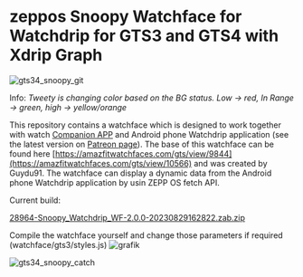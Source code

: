  # zeppos Snoopy Watchface for Watchdrip for GTS3 and GTS4 with Xdrip Graph

![gts34_snoopy_git](https://github.com/sedy89/zeppos_watchdrip_gts3_wf/assets/65983953/bf53d8a5-fbf4-40b7-9a14-b2606a3e02b1)

Info: *Tweety is changing color based on the BG status. Low -> red, In Range -> green, high -> yellow/orange*

This repository contains a watchface which is designed to work together with watch <a href="https://github.com/bigdigital/zeppos_watchdrip_app">Companion APP</a>  and Android phone Watchdrip application (see the latest version on <a href="https://www.patreon.com/xdrip_miband">Patreon page</a>). The base of this watchface can be found here [https://amazfitwatchfaces.com/gts/view/9844](https://amazfitwatchfaces.com/gts/view/10566) and was created by Guydu91.
The watchface can display a dynamic data from the Android phone Watchdrip application by usin ZEPP OS fetch API.

Current build:

[28964-Snoopy_Watchdrip_WF-2.0.0-20230829162822.zab.zip](https://github.com/sedy89/zeppos_watchdrip_gts3_wf/files/12465646/28964-Snoopy_Watchdrip_WF-2.0.0-20230829162822.zab.zip)


Compile the watchface yourself and change those parameters if required (watchface/gts3/styles.js)
![grafik](https://user-images.githubusercontent.com/65983953/232456088-b3dc411d-cbbd-401a-a74e-557bf4bb35cd.png) 

![gts34_snoopy_catch](https://github.com/sedy89/zeppos_watchdrip_gts3_wf/assets/65983953/600a83c7-bd8d-4477-892f-da35c37aa10f)

